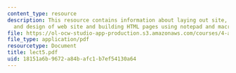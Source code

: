 ```yaml
---
content_type: resource
description: This resource contains information about laying out site, logical organization
  and design of web site and building HTML pages using notepad and macromedia dreamweaver.
file: https://ol-ocw-studio-app-production.s3.amazonaws.com/courses/4-a21-stories-without-words-photographing-the-first-year-fall-2006/18151a6b9672a84bafc1b7ef54130a64_lect5.pdf
file_type: application/pdf
resourcetype: Document
title: lect5.pdf
uid: 18151a6b-9672-a84b-afc1-b7ef54130a64
---
```

